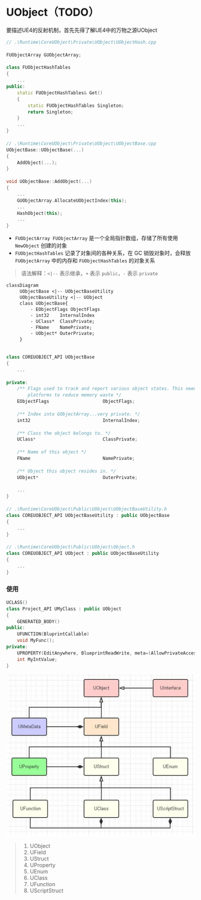 # UObject（TODO）

要描述UE4的反射机制，首先先得了解UE4中的万物之源UObject

```c++
// .\Runtime\CoreUObject\Private\UObject\UObjectHash.cpp

FUObjectArray GUObjectArray;

class FUObjectHashTables
{
    ...
public:
    static FUObjectHashTables& Get()
	{
		static FUObjectHashTables Singleton;
		return Singleton;
	}
    ...
}

// .\Runtime\CoreUObject\Private\UObject\UObjectBase.cpp
UObjectBase::UObjectBase(...)
{
    AddObject(...);
}

void UObjectBase::AddObject(...)
{
    ...
    GUObjectArray.AllocateUObjectIndex(this);
    ...
    HashObject(this);
    ...
}
```

+ `FUObjectArray FUObjectArray`  是一个全局指针数组，存储了所有使用 `NewObject` 创建的对象
+ `FUObjectHashTables` 记录了对象间的各种关系，在 GC 销毁对象时，会释放 `FUObjectArray` 中的内存和 `FUObjectHashTables` 的对象关系



> 语法解释：`<|--` 表示继承，`+` 表示 `public`，`-` 表示 `private`

```mermaid
classDiagram
	 UObjectBase <|-- UObjectBaseUtility
	 UObjectBaseUtility <|-- UObject
	 class UObjectBase{
		 - EObjectFlags ObjectFlags
		 - int32	InternalIndex
		 - UClass*	ClassPrivate;
		 - FName	NamePrivate;
		 - UObject*	OuterPrivate;
	 }
```

```c++

class COREUOBJECT_API UObjectBase
{
    ...

private:
    /** Flags used to track and report various object states. This needs to be 8 byte aligned on 32-bit
	    platforms to reduce memory waste */
	EObjectFlags					ObjectFlags;

	/** Index into GObjectArray...very private. */
	int32							InternalIndex;

	/** Class the object belongs to. */
	UClass*							ClassPrivate;

	/** Name of this object */
	FName							NamePrivate;

	/** Object this object resides in. */
	UObject*						OuterPrivate;
    
    ...
}

// .\Runtime\CoreUObject\Public\UObject\UObjectBaseUtility.h
class COREUOBJECT_API UObjectBaseUtility : public UObjectBase
{
    ...
}

// .\Runtime\CoreUObject\Public\UObject\Object.h
class COREUOBJECT_API UObject : public UObjectBaseUtility
{
    ...
}
```

### 使用

```c++
UCLASS()
class Project_API UMyClass : public UObject
{
    GENERATED_BODY()
public:
	UFUNCTION(BluprintCallable)
	void MyFunc();
private:
	UPROPERTY(EditAnywhere, BlueprintReadWrite, meta=(AllowPrivateAccess = "true"))
	int MyIntValue;
}
```

![image-20220121110051933](UObject.assets/image-20220121110051933.png)

>1. UObject
>2. UField
>3. UStruct
>4. UProperty
>5. UEnum
>6. UClass
>7. UFunction
>8. UScriptStruct